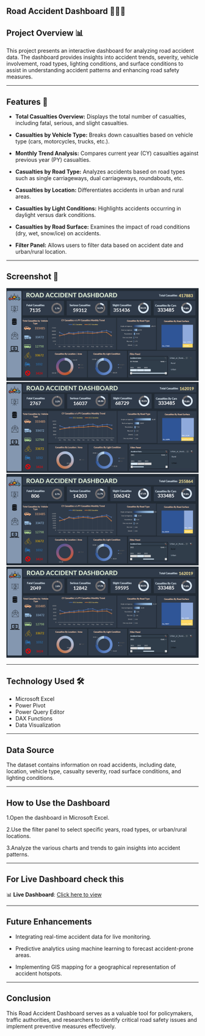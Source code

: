 ## Road Accident Dashboard 🚗💥🚙

## Project Overview 📊

This project presents an interactive dashboard for analyzing road accident data. The dashboard provides insights into accident trends, severity,
vehicle involvement, road types, lighting conditions, and surface conditions to assist in understanding accident patterns and enhancing road safety measures.

---

## Features 🎯

- **Total Casualties Overview:** Displays the total number of casualties, including fatal, serious, and slight casualties.

- **Casualties by Vehicle Type:** Breaks down casualties based on vehicle type (cars, motorcycles, trucks, etc.).

- **Monthly Trend Analysis:** Compares current year (CY) casualties against previous year (PY) casualties.

- **Casualties by Road Type:** Analyzes accidents based on road types such as single carriageways, dual carriageways, roundabouts, etc.

- **Casualties by Location:** Differentiates accidents in urban and rural areas.

- **Casualties by Light Conditions:** Highlights accidents occurring in daylight versus dark conditions.

- **Casualties by Road Surface:** Examines the impact of road conditions (dry, wet, snow/ice) on accidents.

- **Filter Panel:** Allows users to filter data based on accident date and urban/rural location.

---

## Screenshot 📸

![img_alt](https://github.com/vinutmaradur/Road_accident_dashboard/blob/main/screenshots/ra1.png?raw=true)
![img_alt](https://github.com/vinutmaradur/Road_accident_dashboard/blob/main/screenshots/ra2.png?raw=true)
![img_alt](https://github.com/vinutmaradur/Road_accident_dashboard/blob/main/screenshots/ra3.png?raw=true)
![img_alt](https://github.com/vinutmaradur/Road_accident_dashboard/blob/main/screenshots/ra4.png?raw=true)

---

## Technology Used 🛠️

- Microsoft Excel
- Power Pivot
- Power Query Editor
- DAX Functions
- Data Visualization

---

## Data Source

The dataset contains information on road accidents, including date, location, vehicle type, casualty severity, road surface conditions, and lighting conditions.

---

## How to Use the Dashboard

1.Open the dashboard in Microsoft Excel.

2.Use the filter panel to select specific years, road types, or urban/rural locations.

3.Analyze the various charts and trends to gain insights into accident patterns.

---

## For Live Dashboard check this

  📊 **Live Dashboard**: [Click here to view](https://docs.google.com/spreadsheets/d/e/2PACX-1vTjsy36Ec7HnIvHwoDT05ERC-aULtmjYZqMjh5arYZE_oAK-f5ipmuFLCT6TLXVlA/pubhtml)
  
---

## Future Enhancements

- Integrating real-time accident data for live monitoring.

- Predictive analytics using machine learning to forecast accident-prone areas.

- Implementing GIS mapping for a geographical representation of accident hotspots.

---

## Conclusion

This Road Accident Dashboard serves as a valuable tool for policymakers, traffic authorities, and researchers to identify critical road safety issues and implement preventive measures effectively.
